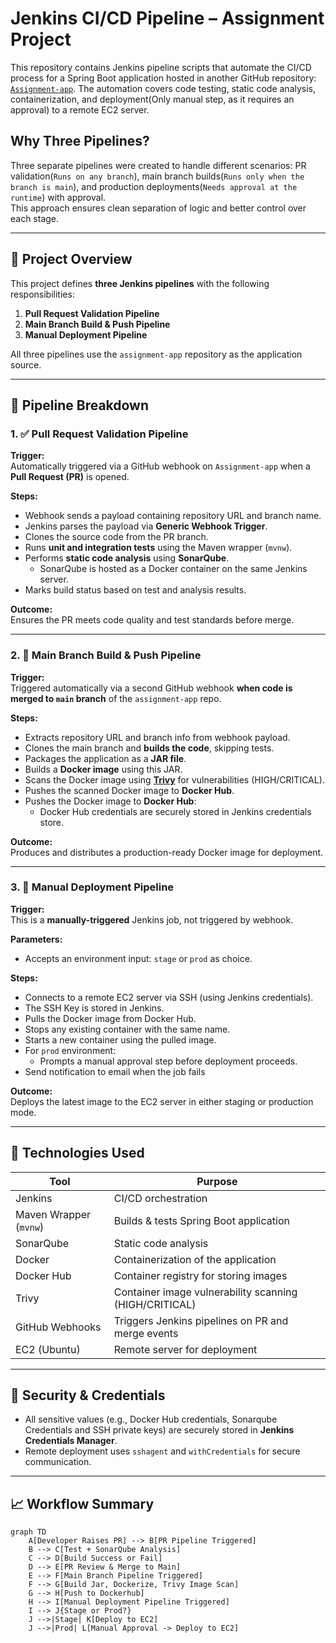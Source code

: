 # Jenkins CI/CD Pipeline – Assignment Project

This repository contains Jenkins pipeline scripts that automate the CI/CD process for a Spring Boot application hosted in another GitHub repository: [`Assignment-app`]([https://github.com/Manikandan2907/assignment-app](https://github.com/Manikandan2907/Assignment-App.git)). The automation covers code testing, static code analysis, containerization, and deployment(Only manual step, as it requires an approval) to a remote EC2 server.

## Why Three Pipelines?

Three separate pipelines were created to handle different scenarios: PR validation(`Runs on any branch`), main branch builds(`Runs only when the branch is main`), and production deployments(`Needs approval at the runtime`) with approval.  
This approach ensures clean separation of logic and better control over each stage.

---

## 🔧 Project Overview

This project defines **three Jenkins pipelines** with the following responsibilities:

1. **Pull Request Validation Pipeline**
2. **Main Branch Build & Push Pipeline**
3. **Manual Deployment Pipeline**

All three pipelines use the `assignment-app` repository as the application source.

---

## 📂 Pipeline Breakdown

### 1. ✅ Pull Request Validation Pipeline

**Trigger:**  
Automatically triggered via a GitHub webhook on `Assignment-app` when a **Pull Request (PR)** is opened.

**Steps:**
- Webhook sends a payload containing repository URL and branch name.
- Jenkins parses the payload via **Generic Webhook Trigger**.
- Clones the source code from the PR branch.
- Runs **unit and integration tests** using the Maven wrapper (`mvnw`).
- Performs **static code analysis** using **SonarQube**.
  - SonarQube is hosted as a Docker container on the same Jenkins server.
- Marks build status based on test and analysis results.

**Outcome:**  
Ensures the PR meets code quality and test standards before merge.

---

### 2. 🚀 Main Branch Build & Push Pipeline

**Trigger:**  
Triggered automatically via a second GitHub webhook **when code is merged to `main` branch** of the `assignment-app` repo.

**Steps:**
- Extracts repository URL and branch info from webhook payload.
- Clones the main branch and **builds the code**, skipping tests.
- Packages the application as a **JAR file**.
- Builds a **Docker image** using this JAR.
- Scans the Docker image using **[Trivy](https://github.com/aquasecurity/trivy)** for vulnerabilities (HIGH/CRITICAL).
- Pushes the scanned Docker image to **Docker Hub**.
- Pushes the Docker image to **Docker Hub**:
  - Docker Hub credentials are securely stored in Jenkins credentials store.

**Outcome:**  
Produces and distributes a production-ready Docker image for deployment.

---

### 3. 🚢 Manual Deployment Pipeline

**Trigger:**  
This is a **manually-triggered** Jenkins job, not triggered by webhook.

**Parameters:**
- Accepts an environment input: `stage` or `prod` as choice.

**Steps:**
- Connects to a remote EC2 server via SSH (using Jenkins credentials).
- The SSH Key is stored in Jenkins. 
- Pulls the Docker image from Docker Hub.
- Stops any existing container with the same name.
- Starts a new container using the pulled image.
- For `prod` environment:
  - Prompts a manual approval step before deployment proceeds.
- Send notification to email when the job fails

**Outcome:**  
Deploys the latest image to the EC2 server in either staging or production mode.

---

## 🧰 Technologies Used

| Tool         | Purpose                                         |
|--------------|--------------------------------------------------|
| Jenkins      | CI/CD orchestration                             |
| Maven Wrapper (`mvnw`) | Builds & tests Spring Boot application|
| SonarQube    | Static code analysis                            |
| Docker       | Containerization of the application             |
| Docker Hub   | Container registry for storing images           |
| Trivy        | Container image vulnerability scanning (HIGH/CRITICAL)|
| GitHub Webhooks | Triggers Jenkins pipelines on PR and merge events |
| EC2 (Ubuntu) | Remote server for deployment                    |

---

## 🔐 Security & Credentials

- All sensitive values (e.g., Docker Hub credentials, Sonarqube Credentials and SSH private keys) are securely stored in **Jenkins Credentials Manager**.
- Remote deployment uses `sshagent` and `withCredentials` for secure communication.

---

## 📈 Workflow Summary

```mermaid
graph TD
    A[Developer Raises PR] --> B[PR Pipeline Triggered]
    B --> C[Test + SonarQube Analysis]
    C --> D[Build Success or Fail]
    D --> E[PR Review & Merge to Main]
    E --> F[Main Branch Pipeline Triggered]
    F --> G[Build Jar, Dockerize, Trivy Image Scan]
    G --> H[Push to Dockerhub]
    H --> I[Manual Deployment Pipeline Triggered]
    I --> J{Stage or Prod?}
    J -->|Stage| K[Deploy to EC2]
    J -->|Prod| L[Manual Approval -> Deploy to EC2]
